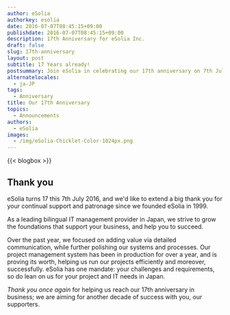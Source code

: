 ```yaml
---
author: eSolia
authorkey: esolia
date: 2016-07-07T08:45:15+09:00
publishdate: 2016-07-07T08:45:15+09:00
description: 17th Anniversary for eSolia Inc.
draft: false
slug: 17th-anniversary
layout: post
subtitle: 17 Years already!
postsummary: Join eSolia in celebrating our 17th anniversary on 7th July 2016.
alternatelocales:
  - ja-JP
tags:
  - Anniversary
title: Our 17th Anniversary
topics:
  - Announcements
authors:
  - eSolia
images:
  - /img/eSolia-Chicklet-Color-1024px.png
---
```


{{< blogbox >}}

## Thank you

eSolia turns 17 this 7th July 2016, and we'd like to extend a big thank you for your continual support and patronage since we founded eSolia in 1999. 

As a leading bilingual IT management provider in Japan, we strive to grow the foundations that support your business, and help you to succeed.

Over the past year, we focused on adding value via detailed communication, while further polishing our systems and processes. Our project management system has been in production for over a year, and is proving its worth, helping us run our projects efficiently and moreover, successfully. eSolia has one mandate: your challenges and requirements, so do lean on us for your project and IT needs in Japan.

_Thank you once again_ for helping us reach our 17th anniversary in business; we are aiming for another decade of success with you, our supporters.
